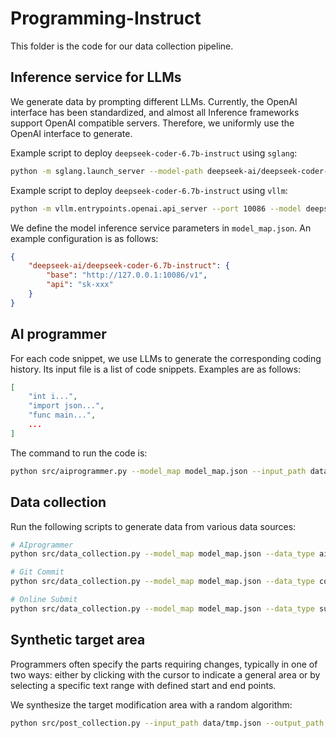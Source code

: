 # Programming-Instruct

This folder is the code for our data collection pipeline.

## Inference service for LLMs

We generate data by prompting different LLMs. Currently, the OpenAI interface has been standardized, and almost all Inference frameworks support OpenAI compatible servers. Therefore, we uniformly use the OpenAI interface to generate.

Example script to deploy `deepseek-coder-6.7b-instruct` using `sglang`:

```bash
python -m sglang.launch_server --model-path deepseek-ai/deepseek-coder-6.7b-instruct --port 10086
```

Example script to deploy `deepseek-coder-6.7b-instruct` using `vllm`:

```bash
python -m vllm.entrypoints.openai.api_server --port 10086 --model deepseek-ai/deepseek-coder-6.7b-instruct --enable-prefix-caching
```

We define the model inference service parameters in `model_map.json`. An example configuration is as follows:

```json
{
    "deepseek-ai/deepseek-coder-6.7b-instruct": {
        "base": "http://127.0.0.1:10086/v1",
        "api": "sk-xxx"
    }
}
```

## AI programmer

For each code snippet, we use LLMs to generate the corresponding coding history. Its input file is a list of code snippets. Examples are as follows:

```json
[
    "int i...",
    "import json...",
    "func main...",
    ...
]
```

The command to run the code is:

```bash
python src/aiprogrammer.py --model_map model_map.json --input_path data/code_snippets.json --output_path data/aiprogrammer.json
```

## Data collection

Run the following scripts to generate data from various data sources:

```bash
# AIprogrammer
python src/data_collection.py --model_map model_map.json --data_type aiprogrammer --input_path data/aiprogrammer.json --output_path data/aiprogrammer_end.json

# Git Commit
python src/data_collection.py --model_map model_map.json --data_type commit --input_path data/commit.json --output_path data/commit_end.json --limit_one_block_prob 1.0

# Online Submit
python src/data_collection.py --model_map model_map.json --data_type submit --input_path data/submit_process.json --output_path data/submit_end.json
```

## Synthetic target area

Programmers often specify the parts requiring changes, typically in one of two ways: either by clicking with the cursor to indicate a general area or by selecting a specific text range with defined start and end points.

We synthesize the target modification area with a random algorithm:

```bash
python src/post_collection.py --input_path data/tmp.json --output_path data/tmp_area.json
```
